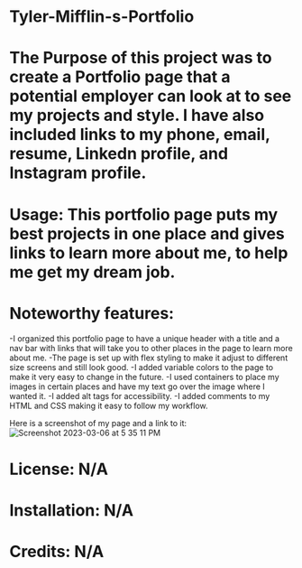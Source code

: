 # Tyler-Mifflin-s-Portfolio
# The Purpose of this project was to create a Portfolio page that a potential employer can look at to see my projects and style. I have also included links to my phone, email, resume, Linkedn profile, and Instagram profile.
# Usage: This portfolio page puts my best projects in one place and gives links to learn more about me, to help me get my dream job. 
# Noteworthy features: 
-I organized this portfolio page to have a unique header with a title and a nav bar with links that will take you to other places in the page to learn more about me. 
-The page is set up with flex styling to make it adjust to different size screens and still look good.
-I added variable colors to the page to make it very easy to change in the future.
-I used containers to place my images in certain places and have my text go over the image where I wanted it.
-I added alt tags for accessibility.
-I added comments to my HTML and CSS making it easy to follow my workflow.

Here is a screenshot of my page and a link to it: 
![Screenshot 2023-03-06 at 5 35 11 PM](https://user-images.githubusercontent.com/123903709/223289014-7b6acb60-978e-48b6-8365-858cd49ce2c4.png)



# License: N/A
# Installation: N/A
# Credits: N/A


